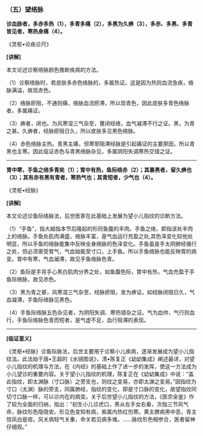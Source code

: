 ### （五）望络脉

**诊血脉者，多赤多热（1），多青多痛（2），多黑为久痹（3），多赤、多黑、多青皆见者，寒热身痛（4）。**

​《灵枢•论疾诊尺》

**[讲解]**

本文论述诊察络脉颜色推断疾病的方法。

（1）诊察络脉时，若皮肤多赤色络脉的，多属热证。这是因为热则血流急疾，络脉满溢，故现赤色。

（2）络脉瘀阻，不通则痛，络脉血流瘀滞，所以现青色，因此皮肤多青色络脉者，多属痛证。

（3）痹者，闭也。为风寒湿三气杂至，壅闭经络，血气凝滞不行之证。黑，为青之甚。久痹者，经脉瘀阻日久，所以皮肤多见黑色络脉。

（4）赤色络脉主热。青黑主痛，但寒邪阻滞经脉是引起痛证的主要原因，所以青黑也主寒。因此临证赤色与青黑络脉杂见，多属阴阳失调寒热交错之证。

* * *

**胃中寒，手鱼之络多青矣（1）；胃中有热，鱼际络赤（2）；其暴黑者，留久痹也（3）；其有赤有黑有青者，寒热气也；其青短者，少气也（4）。**

​《灵枢•经脉》

**[讲解]**

本文论述诊鱼际络脉法，后世医家在此基础上发展为望小儿指纹的诊断方法。

（1）“手鱼”，指大姆指本节后隆起的形同鱼腹的丰肉。手鱼之络，即指该处丰肉上的络脉。手鱼处肌肉满盛，络脉丰富，是气血运行充盈之处,其色泽变化较他处明显，所以手鱼的络脉能集中反映全身络脉的色泽变化。手鱼虽是手太阴肺经循行之处，但必须禀受胃气，气血始能至寸口，上手鱼。所以手鱼络脉也能反映胃的病变。胃中有寒，气血凝滞，故见手鱼络脉色青。

（2）鱼际是手背手心黑白肌肉分界之处，如鱼腹色际，胃中有热，气血充盈于手鱼际络脉，故见赤色。

（3）黑为青之甚，风寒湿三气杂至，经脉瘀阻，发为痹证。如经脉闭阻日久，气血凝滞，手鱼际络脉见黑色。

（4）手鱼际络脉五色杂见者，为阴阳失调、寒热错杂之证。气为血帅，气行则血行，手鱼际络脉色青而短者，是气虚不足，血行阻滞的表现。

* * *

**[临证意义]**

《灵枢•经脉》诊鱼际脉法，后世主要用于诊察小儿疾病，逐渐发展成为望小儿指纹法。此法始于唐•王超的《水镜图说》，清•陈复正《幼幼集成》阐述最详，对望小儿指纹的机理与方法，在《内经》的基础上作了进一步的发挥，使这一方法成为小儿望诊的重要内容。关于望小儿指纹的机理，陈复正在《幼幼集成》中说：“盖此指纹，即太渊脉（寸口脉）之旁支也，则纹之变易，亦即太渊之变易。”因指纹为寸口（太渊）脉的旁支，同属肺经，指纹的变化，即是寸口脉的变化，故望指纹同切寸口脉一样，可以诊内在的病变。关于后世望小儿指纹的方法，《医宗金鉴》作了较为全面的归纳，指出：“初生小儿诊虎口，男从左手女右看，次指三节风气命，脉纹形色隐隐安。形见色变知有病，紫属内热红伤寒。黄主脾病黑中恶，青主惊风白是疳。风关病轻气关重，命关若见病多难。……脉纹形色相参合，医者留神仔细观。”

